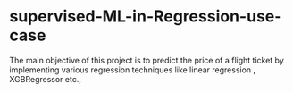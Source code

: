 # supervised-ML-in-Regression-use-case
The main objective of this project  is to predict the price of a flight ticket by implementing various regression techniques like linear regression , XGBRegressor etc.,
